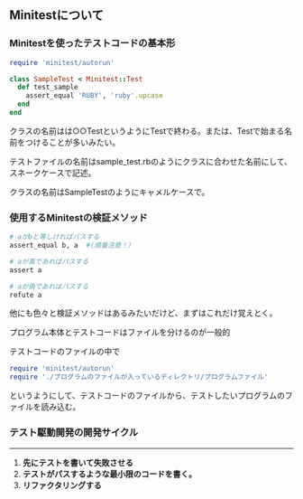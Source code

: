 ## Minitestについて

### Minitestを使ったテストコードの基本形

```ruby
require 'minitest/autorun'

class SampleTest < Minitest::Test
  def test_sample
    assert_equal 'RUBY', 'ruby'.upcase
  end
end
```

クラスの名前はは○○TestというようにTestで終わる。または、Testで始まる名前をつけることが多いみたい。

テストファイルの名前はsample_test.rbのようにクラスに合わせた名前にして、スネークケースで記述。

クラスの名前はSampleTestのようにキャメルケースで。


### 使用するMinitestの検証メソッド

```ruby
# aがbと等しければパスする
assert_equal b, a  #(順番注意！）

# aが真であればパスする
assert a

# aが偽であればパスする
refute a
```
他にも色々と検証メソッドはあるみたいだけど、まずはこれだけ覚えとく。

プログラム本体とテストコードはファイルを分けるのが一般的

テストコードのファイルの中で

```ruby
require 'minitest/autorun'
require './プログラムのファイルが入っているディレクトリ/プログラムファイル'
```

というようにして、テストコードのファイルから、テストしたいプログラムのファイルを読み込む。

### テスト駆動開発の開発サイクル
---
1. **先にテストを書いて失敗させる**
2. **テストがパスするような最小限のコードを書く。**
3. **リファクタリングする**
